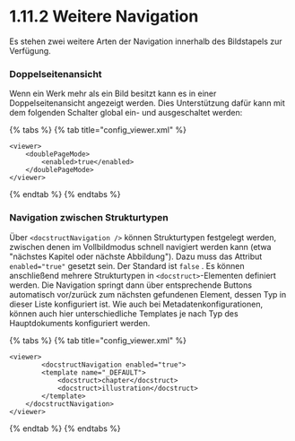 # 1.11.2 Weitere Navigation

Es stehen zwei weitere Arten der Navigation innerhalb des Bildstapels zur Verfügung.

### Doppelseitenansicht

Wenn ein Werk mehr als ein Bild besitzt kann es in einer Doppelseitenansicht angezeigt werden. Dies Unterstützung dafür kann mit dem folgenden Schalter global ein- und ausgeschaltet werden:

{% tabs %}
{% tab title="config\_viewer.xml" %}
```markup
<viewer>
    <doublePageMode>
        <enabled>true</enabled>
    </doublePageMode>
</viewer>
```
{% endtab %}
{% endtabs %}

### Navigation zwischen Strukturtypen

Über `<docstructNavigation />` können Strukturtypen festgelegt werden, zwischen denen im Vollbildmodus schnell navigiert werden kann \(etwa "nächstes Kapitel oder nächste Abbildung"\). Dazu muss das Attribut `enabled="true"` gesetzt sein. Der Standard ist `false` . Es können anschließend mehrere Strukturtypen in `<docstruct>`-Elementen definiert werden. Die Navigation springt dann über entsprechende Buttons automatisch vor/zurück zum nächsten gefundenen Element, dessen Typ in dieser Liste konfiguriert ist. Wie auch bei Metadatenkonfigurationen, können auch hier unterschiedliche Templates je nach Typ des Hauptdokuments konfiguriert werden.

{% tabs %}
{% tab title="config\_viewer.xml" %}
```markup
<viewer>
        <docstructNavigation enabled="true">
        <template name="_DEFAULT">
            <docstruct>chapter</docstruct>
            <docstruct>illustration</docstruct>
        </template>
    </docstructNavigation>
</viewer>
```
{% endtab %}
{% endtabs %}

